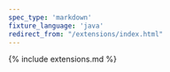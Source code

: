 ```yaml
---
spec_type: 'markdown'
fixture_language: 'java'
redirect_from: "/extensions/index.html"
---
```


{% include extensions.md %}
